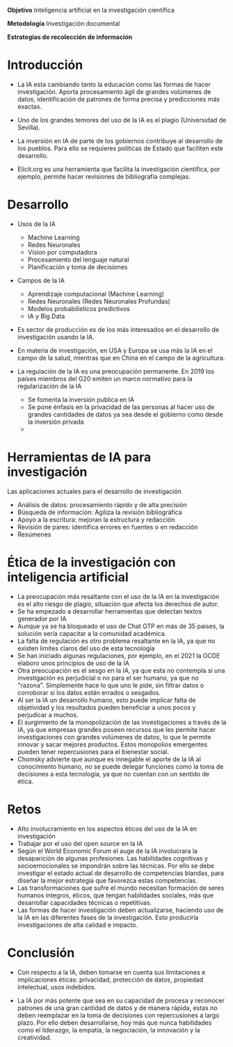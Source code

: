 **Objetivo**
Inteligencia artificial en la investigación científica

**Metodología**
Investigación documental

**Estrategias de recolección de información**



# Introducción

- La IA esta cambiando tanto la educación como las formas de hacer investigación. Aporta procesamiento ágil de grandes volúmenes de datos, identificación de patrones de forma precisa y predicciones más exactas.

- Uno de los grandes temores del uso de la IA es el plagio (Universidad de Sevilla). 

- La inversión en IA de parte de los gobiernos contribuye al desarrollo de los pueblos. Para ello se requieres políticas de Estado que faciliten este desarrollo.

- Elicit.org es una herramienta que facilita la investigación científica, por ejemplo, permite hacer revisiones de bibliografía complejas.
# Desarrollo

- Usos de la IA
	- Machine Learning
	- Redes Neuronales
	- Vision por computadora
	- Procesamiento del lenguaje natural
	- Planificación y toma de decisiones

- Campos de la IA
	- Aprendizaje computacional (Machine Learning)
	- Redes Neuronales (Redes Neuronales Profundas)
	- Modelos probabilísticos predictivos
	- IA y Big Data

- Es sector de producción es de los más interesados en el desarrollo de investigación usando la IA.

- En materia de investigación, en USA y Europa se usa más la IA en el campo de la salud, mientras que en China en el campo de la agricultura.

- La regulación de la IA es una preocupación permanente. En 2019 los países miembros del G20 emiten un marco normativo para la regularización de la IA
	- Se fomenta la inversión publica en IA
	- Se pone énfasis en la privacidad de las personas al hacer uso de grandes cantidades de datos ya sea desde el gobierno como desde la inversión privada
	- 


# Herramientas de IA para investigación
Las aplicaciones actuales para el desarrollo de investigación
- Análisis de datos: procesamiento rápido y de alta precisión
- Búsqueda de información: Agiliza la revisión bibliográfica
- Apoyo a la escritura: mejoran la estructura y redacción
- Revisión de pares: identifica errores en fuentes o en redacción
- Resúmenes

# Ética de la investigación con inteligencia artificial

- La preocupación más resaltante con el uso de la IA en la investigación es el alto riesgo de plagio, situación que afecta los derechos de autor.
- Se ha empezado a desarrollar herramientas que detectan textos generador por IA
- Aunque ya se ha bloqueado el uso de Chat GTP en más de 35 países, la solución sería capacitar a la comunidad académica.
- La falta de regulación es otro problema resaltante en la IA, ya que no existen limites claros del uso de esta tecnología
- Se han iniciado algunas regulaciones, por ejemplo, en el 2021 la OCDE elaboro unos principios de uso de la IA
- Otra preocupación es el sesgo en la IA, ya que esta no contempla si una investigación es perjudicial o no para el ser humano, ya que no "razona". Simplemente hace lo que uno le pide, sin filtrar datos o corroborar si los datos están errados o sesgados.
- Al ser la IA un desarrollo humano, esto puede implicar falta de objetividad y los resultados pueden beneficiar a unos pocos y perjudicar a muchos.
- El surgimiento de la monopolización de las investigaciones a través de la IA, ya que empresas grandes poseen recursos que les permite hacer investigaciones con grandes volúmenes de datos, lo que le permite innovar y sacar mejores productos. Estos monopolios emergentes pueden tener repercusiones para el bienestar social.
- Chomsky advierte que aunque es innegable el aporte de la IA al conocimiento humano, no se puede delegar funciones como la toma de decisiones a esta tecnología, ya que no cuentan con un sentido de ética.

# Retos
- Alto involucramiento en los aspectos éticos del uso de la IA en investigación
- Trabajar por el uso del open source en la IA
- Según el World Economic Forum el auge de la IA involucrara la desaparición de algunas profesiones. Las habilidades cognitivas y socioemocionales se impondrán sobre las técnicas. Por ello se debe investigar el estado actual de desarrollo de competencias blandas, para diseñar la mejor estrategia que favorezca estas competencias.
- Las transformaciones que sufre el mundo necesitan formación de seres humanos íntegros, éticos, que tengan habilidades sociales, más que desarrollar capacidades técnicas o repetitivas.
- Las formas de hacer investigación deben actualizarse, haciendo uso de la IA en las diferentes fases de la investigación. Esto produciría investigaciones de alta calidad e impacto.


# Conclusión

- Con respecto a la IA, deben tomarse en cuenta sus limitaciones e implicaciones éticas: privacidad, protección de datos, propiedad intelectual, usos indebidos.

- La IA por más potente que sea en su capacidad de procesa y reconocer patrones de una gran cantidad de datos y de manera rápida, estas no deben reemplazar en la toma de decisiones con repercusiones a largo plazo. Por ello deben desarrollarse, hoy más que nunca habilidades como el liderazgo, la empatía, la negociación, la innovación y la creatividad.
